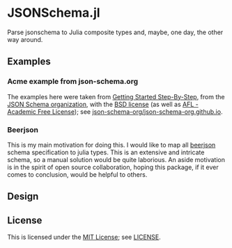 # JSONSchema.jl

Parse jsonschema to Julia composite types and, maybe, one day, the other way around.

## Examples

### Acme example from json-schema.org

The examples here were taken from [Getting Started Step-By-Step](https://json-schema.org/learn/getting-started-step-by-step.html#properties), from the [JSON Schema organization](https://json-schema.org), with the [BSD license](https://en.wikipedia.org/wiki/BSD_licenses) (as well as [AFL - Academic Free License](https://opensource.org/licenses/AFL-3.0)); see [json-schema-org/json-schema-org.github.io](https://github.com/json-schema-org/json-schema-org.github.io).

### Beerjson

This is my main motivation for doing this. I would like to map all [beerjson](https://github.com/beerjson/beerjson) schema specification to julia types. This is an extensive and intricate schema, so a manual solution would be quite laborious. An aside motivation is in the spirit of open source collaboration, hoping this package, if it ever comes to conclusion, would be helpful to others.

## Design


## License

This is licensed under the [MIT License](https://opensource.org/licenses/MIT); see [LICENSE](LICENSE).
